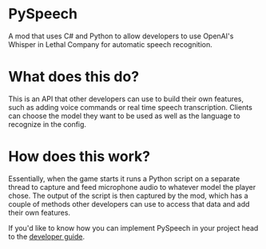 # PySpeech

A mod that uses C# and Python to allow developers to use OpenAI's Whisper in Lethal Company for automatic speech recognition.

# What does this do?

This is an API that other developers can use to build their own features, such as adding voice commands or real time speech transcription.
Clients can choose the model they want to be used as well as the language to recognize in the config.

# How does this work?

Essentially, when the game starts it runs a Python script on a separate thread to capture and feed microphone audio to whatever model the player chose. The output of the script is then captured by the mod, which has a couple of methods other developers can use to access that data and add their own features.

If you'd like to know how you can implement PySpeech in your project head to the [developer guide](https://github.com/03-JS/PySpeech).
